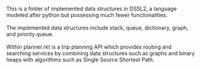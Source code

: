 This is a folder of implemented data structures in DSSL2, a language modeled after python but possessing much fewer functionalities. \
\
The implemented data structures include stack, queue, dictionary, graph, and priority queue. \
\
Within planner.rkt is a trip planning API which provides routing and searching services by combining data structures such as graphs and binary heaps with algorithms such as Single Source Shortest Path.
